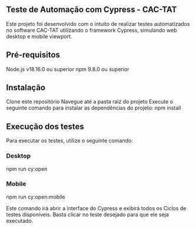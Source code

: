 ## Teste de Automação com Cypress - CAC-TAT
Este projeto foi desenvolvido com o intuito de realizar testes automatizados no software CAC-TAT utilizando o framework Cypress, simulando web desktop e mobile viewport.

## Pré-requisitos

Node.js v18.16.0 ou superior
npm 9.8.0 ou superior

## Instalação
Clone este repositório
Navegue até a pasta raiz do projeto
Execute o seguinte comando para instalar as dependências do projeto:
npm install

## Execução dos testes
Para executar os testes, utilize o seguinte comando:
### Desktop
npm run cy:open
### Mobile
npm run cy:open:mobile

Este comando irá abrir a interface do Cypress e exibirá todos os Ciclos de testes disponíveis. Basta clicar no teste desejado para que ele seja executado.